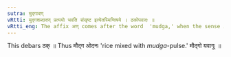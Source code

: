 ```yaml
---
sutra: मुद्गादण्
vRtti: मुद्गशब्दादण् प्रत्ययो भवति संसृष्ट इत्येतस्मिन्विषये । ठकोपवादः ॥
vRtti_eng: The affix अण् comes after the word  'mudga,' when the sense is 'mixed therewith.'
---
```

This debars ठक् ॥ Thus मौद्ग ओदनः 'rice mixed with _mudga_-pulse.' मौद्गो यवागूः ॥
